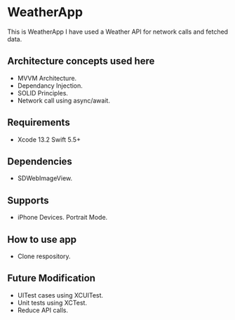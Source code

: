 # WeatherApp
This is WeatherApp I have used a Weather API for network calls and fetched data.

## Architecture concepts used here

- MVVM Architecture.
- Dependancy Injection.
- SOLID Principles.
- Network call using async/await.

## Requirements

- Xcode 13.2 Swift 5.5+

## Dependencies

- SDWebImageView.

## Supports

- iPhone Devices. Portrait Mode.

## How to use app

- Clone respository.

## Future Modification

- UITest cases using XCUITest.
- Unit tests using XCTest.
- Reduce API calls.
